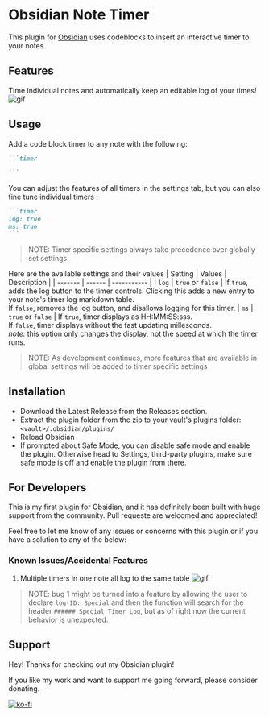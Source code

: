 # Obsidian Note Timer
This plugin for [Obsidian](https://obsidian.md/) uses codeblocks to insert an interactive timer to your notes. 

## Features
Time individual notes and automatically keep an editable log of your times!
![gif](obsidian-timer.gif)


## Usage
Add a code block timer to any note with the following:
````markdown
```timer

```
````
You can adjust the features of all timers in the settings tab, but you can also fine tune individual timers :
````markdown
```timer
log: true
ms: true
```
````
> NOTE: Timer specific settings always take precedence over globally set settings.

Here are the available settings and their values
| Setting | Values | Description |
| ------- | ------ | ----------- |
| `log`   | `true` or `false` | If `true`, adds the log button to the timer controls. Clicking this adds a new entry to your note's timer log markdown table.<br>If `false`, removes the log button, and disallows logging for this timer.
| `ms` | `true` or `false` | If `true`, timer displays as HH:MM:SS:sss.<br>If `false`, timer displays without the fast updating millesconds.<br>*note:* this option only changes the display, not the speed at which the timer runs.

> NOTE: As development continues, more features that are available in global settings will be added to timer specific settings


## Installation
- Download the Latest Release from the Releases section.
- Extract the plugin folder from the zip to your vault's plugins folder: `<vault>/.obsidian/plugins/`
- Reload Obsidian
- If prompted about Safe Mode, you can disable safe mode and enable the plugin. Otherwise head to Settings, third-party plugins, make sure safe mode is off and enable the plugin from there.

## For Developers
This is my first plugin for Obsidian, and it has definitely been built with huge support from the community. Pull requeste are welcomed and appreciated!

Feel free to let me know of any issues or concerns with this plugin or if you have a solution to any of the below:
### Known Issues/Accidental Features
1. Multiple timers in one note all log to the same table
    ![gif](obsidian-timer-log-quirk.gif)

> NOTE: bug 1 might be turned into a feature by allowing the user to declare `log-ID: Special` and then the function will search for the header `###### Special Timer Log`, but as of right now the current behavior is unexpected.

## Support
Hey! Thanks for checking out my Obsidian plugin!

If you like my work and want to support me going forward, please consider donating. 

[![ko-fi](https://ko-fi.com/img/githubbutton_sm.svg)](https://ko-fi.com/S6S55K9XD)